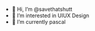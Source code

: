- 👋 Hi, I’m @savethatshutt
- 👀 I’m interested in UIUX Design
- 🌱 I’m currently pascal



<!---
savethatshutt/savethatshutt is a ✨ special ✨ repository because its `README.md` (this file) appears on your GitHub profile.
You can click the Preview link to take a look at your changes.
--->
